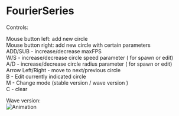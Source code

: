 # FourierSeries
 
Controls:    

Mouse button left: add new circle  
Mouse button right: add new circle with certain parameters  
ADD/SUB - increase/decrease maxFPS  
W/S - increase/decrease circle speed parameter ( for spawn or edit)  
A/D - increase/decrease circle radius parameter ( for spawn or edit)  
Arrow Left/Right - move to next/previous circle  
B - Edit currently indicated circle  
M - Change mode (stable version / wave version )  
C - clear  

Wave version:    
![Animation](https://github.com/SlawoStr/FourierSeries/blob/master/Wave.gif)
